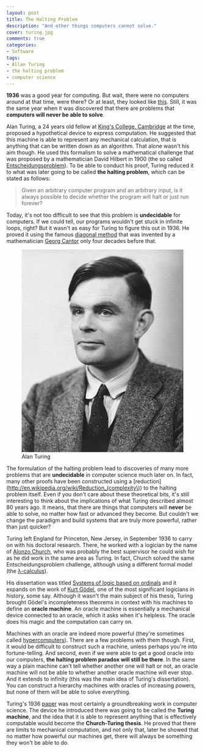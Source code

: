 ```yaml
---
layout: post
title: The Halting Problem
description: "And other things computers cannot solve."
cover: turing.jpg
comments: true
categories:
- Software
tags:
- Allan Turing
- the halting problem
- computer science
---
```


**1936** was a good year for computing. But wait, there were no computers around at that time, were there? Or at least, they looked like [this](http://en.wikipedia.org/wiki/Z1_(computer)). Still, it was the same year when it was discovered that there are problems that **computers will never be able to solve**.

Alan Turing, a 24 years old fellow at [King's College, Cambridge](http://en.wikipedia.org/wiki/King's_College,_Cambridge) at the time, proposed a hypothetical device to express computation. He suggested that this machine is able to represent any mechanical calculation, that is anything that can be written down as an algorithm. That alone wasn't his aim though. He used this formalism to solve a mathematical challenge that was proposed by a mathematician David Hilbert in 1900 (the so called [Entscheidungsproblem](http://en.wikipedia.org/wiki/Entscheidungsproblem)). To be able to conduct his proof, Turing reduced it to what was later going to be called **the halting problem**, which can be stated as follows:

> Given an arbitrary computer program and an arbitrary input, is it always possible to decide whether the program will halt or just run forever?

Today, it's not too difficult to see that this problem is **undecidable** for computers. If we could tell, our programs wouldn't get stuck in infinite loops, right? But it wasn't as easy for Turing to figure this out in 1936. He proved it using the famous [diagonal method](http://en.wikipedia.org/wiki/Cantor%27s_diagonal_argument) that was invented by a mathematician [Georg Cantor](http://en.wikipedia.org/wiki/Georg_Cantor) only four decades before that.

<figure class="full">
	<a href="/assets/images/posts/alan-turing.jpg">
        <img src="/assets/images/posts/alan-turing.jpg"
             alt="Alan Turing">
    </a>
	<figcaption>
        Alan Turing
    </figcaption>
</figure>

The formulation of the halting problem lead to discoveries of many more problems that are **undecidable** in computer science much later on. In fact, many other proofs have been constructed using a [reduction](http://en.wikipedia.org/wiki/Reduction_(complexity\)) to the halting problem itself. Even if you don't care about these theoretical bits, it's still interesting to think about the implications of what Turing described almost 80 years ago. It means, that there are things that computers will **never** be able to solve, no matter how fast or advanced they become. But couldn't we change the paradigm and build systems that are truly more powerful, rather than just quicker?

Turing left England for Princeton, New Jersey, in September 1936 to carry on with his doctoral research. There, he worked with a logician by the name of [Alonzo Church](http://en.wikipedia.org/wiki/Alonzo_Church), who was probably the best supervisor he could wish for as he did work in the same area as Turing. In fact, Church solved the same Entscheidungsproblem challenge, although using a different formal model (the [λ-calculus](http://en.wikipedia.org/wiki/Lambda_calculus)).

His dissertation was titled [Systems of logic based on ordinals](http://www.turingarchive.org/browse.php/B/15) and it expands on the work of [Kurt Gödel](http://en.wikipedia.org/wiki/Kurt_G%C3%B6del), one of the most significant logicians in history, some say. Although it wasn't the main subject of his thesis, Turing brought Gödel's incompleteness theorems in context with his machines to define an **oracle machine**. An oracle machine is essentially a mechanical device connected to an oracle, which it asks when it's helpless. The oracle does his magic and the computation can carry on.

Machines with an oracle are indeed more powerful (they're sometimes called [hypercomputers](http://en.wikipedia.org/wiki/Hypercomputer)). There are a few problems with them though. First, it would be difficult to construct such a machine, unless perhaps you're into fortune-telling. And second, even if we were able to get a good oracle into our computers, **the halting problem paradox will still be there**. In the same way a plain machine can't tell whether another one will halt or not, an oracle machine will not be able to whether another oracle machine will ever stop. And it extends to infinity (this was the main idea of Turing's dissertation). You can construct a hierarchy machines with oracles of increasing powers, but none of them will be able to solve everything.

Turing's 1936 [paper](http://www.turingarchive.org/browse.php/B/12) was most certainly a groundbreaking work in computer science. The device he introduced there was going to be called the **Turing machine**, and the idea that it is able to represent anything that is effectively computable would become the **Church-Turing thesis**. He proved that there are limits to mechanical computation, and not only that, later he showed that no matter how powerful our machines get, there will always be something they won't be able to do.